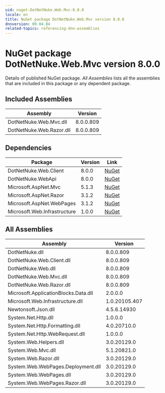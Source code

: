 ```yaml
---
uid: nuget-DotNetNuke.Web.Mvc-8.0.0
locale: en
title: NuGet package DotNetNuke.Web.Mvc version 8.0.0
dnnversion: 09.04.04
related-topics: referencing-dnn-assemblies
---
```


# NuGet package DotNetNuke.Web.Mvc version 8.0.0
Details of published NuGet package.
*All Assemblies* lists all the assemblies that are included in this package or any dependent package.

## Included Assemblies

|Assembly|Version|
|---|---|
|DotNetNuke.Web.Mvc.dll|8.0.0.809|
|DotNetNuke.Web.Razor.dll|8.0.0.809|

## Dependencies

|Package|Version|Link|
|---|---|---|
|DotNetNuke.Web.Client|8.0.0|[NuGet](https://www.nuget.org/packages/DotNetNuke.Web.Client/8.0.0)|
|DotNetNuke.WebApi|8.0.0|[NuGet](https://www.nuget.org/packages/DotNetNuke.WebApi/8.0.0)|
|Microsoft.AspNet.Mvc|5.1.3|[NuGet](https://www.nuget.org/packages/Microsoft.AspNet.Mvc/5.1.3)|
|Microsoft.AspNet.Razor|3.1.2|[NuGet](https://www.nuget.org/packages/Microsoft.AspNet.Razor/3.1.2)|
|Microsoft.AspNet.WebPages|3.1.2|[NuGet](https://www.nuget.org/packages/Microsoft.AspNet.WebPages/3.1.2)|
|Microsoft.Web.Infrastructure|1.0.0|[NuGet](https://www.nuget.org/packages/Microsoft.Web.Infrastructure/1.0.0)|

## All Assemblies

|Assembly|Version|
|---|---|
|DotNetNuke.dll|8.0.0.809|
|DotNetNuke.Web.Client.dll|8.0.0.809|
|DotNetNuke.Web.dll|8.0.0.809|
|DotNetNuke.Web.Mvc.dll|8.0.0.809|
|DotNetNuke.Web.Razor.dll|8.0.0.809|
|Microsoft.ApplicationBlocks.Data.dll|2.0.0.0|
|Microsoft.Web.Infrastructure.dll|1.0.20105.407|
|Newtonsoft.Json.dll|4.5.6.14930|
|System.Net.Http.dll|1.0.0.0|
|System.Net.Http.Formatting.dll|4.0.20710.0|
|System.Net.Http.WebRequest.dll|1.0.0.0|
|System.Web.Helpers.dll|3.0.20129.0|
|System.Web.Mvc.dll|5.1.20821.0|
|System.Web.Razor.dll|3.0.20129.0|
|System.Web.WebPages.Deployment.dll|3.0.20129.0|
|System.Web.WebPages.dll|3.0.20129.0|
|System.Web.WebPages.Razor.dll|3.0.20129.0|

